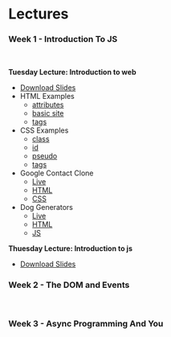 # Lectures

### Week 1 - Introduction To JS
<br>

**Tuesday Lecture: Introduction to web**

- [Download Slides](lectures/pdfs/lecture-1-into-to-the-web.pdf)
- HTML Examples
    - [attributes](render.html?l=html&c=lectures/lecture1/html/attributes.txt)
    - [basic site](render.html?l=html&c=lectures/lecture1/html/index.txt)
    - [tags](render.html?l=html&c=lectures/lecture1/html/tags.txt)
- CSS Examples
    - [class](render.html?l=css&c=lectures/lecture1/css/class.css)
    - [id](render.html?l=css&c=lectures/lecture1/css/id.css)
    - [pseudo](render.html?l=css&c=lectures/lecture1/css/pseudo.css)
    - [tags](render.html?l=css&c=lectures/lecture1/css/tags.css)
- Google Contact Clone
    - [Live](/lectures/lecture1/)
    - [HTML](render.html?l=html&c=lectures/lecture1/index.html)
    - [CSS](lecture1/style.css)
- Dog Generators
    - [Live](/lectures/lecture1/doggo)
    - [HTML](render.html?l=html&c=lectures/lecture1/doggo/index.html)
    - [JS](render.html?l=js&c=lectures/lecture1/doggo/script.js)

**Thuesday Lecture: Introduction to js**

- [Download Slides](lectures/pdfs/lecture-2-into-to-js.pdf)

### Week 2 - The DOM and Events
<br>

### Week 3 - Async Programming And You
<br>
